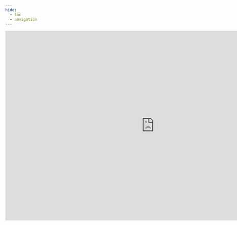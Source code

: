 ```yaml
---
hide:
  - toc
  - navigation
---
```


<iframe src="https://embed.kumu.io/b3d59a64f47bc07d82f594c808a8a6b3" width="940" height="600" frameborder="0"></iframe>

<style>
  .h1 {display: none;}
  .md-content{padding: 0 !important;}
  
</style>
